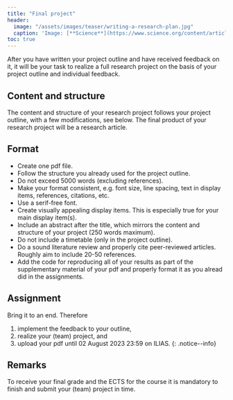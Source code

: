 ```yaml
---
title: "Final project"
header:
  image: "/assets/images/teaser/writing-a-research-plan.jpg"
  caption: 'Image: [**Science**](https://www.science.org/content/article/writing-research-plan){:target="_blank"}'
toc: true
---
```


After you have written your project outline and have received feedback on it, it will be your task to realize a full research project on the basis of your project outline and individual feedback.

## Content and structure
The content and structure of your research project follows your project outline, with a few modifications, see below. The final product of your research project will be a research article.

## Format

* Create one pdf file.
* Follow the structure you already used for the project outline.
* Do not exceed 5000 words (excluding references).
* Make your format consistent, e.g. font size, line spacing, text in display items, references, citations, etc.
* Use a serif-free font.
* Create visually appealing display items. This is especially true for your main display item(s).
* Include an abstract after the title, which mirrors the content and structure of your project (250 words maximum).
* Do not include a timetable (only in the project outline).
* Do a sound literature review and properly cite peer-reviewed articles. Roughly aim to include 20-50 references.
* Add the code for reproducing all of your results as part of the supplementary material of your pdf and properly format it as you alread did in the assignments.

## Assignment

Bring it to an end. Therefore
1. implement the feedback to your outline, 
2. realize your (team) project, and
3. upload your pdf until 02 August 2023 23:59 on ILIAS.
{: .notice--info}

## Remarks

To receive your final grade and the ECTS for the course it is mandatory to finish and submit your (team) project in time.

